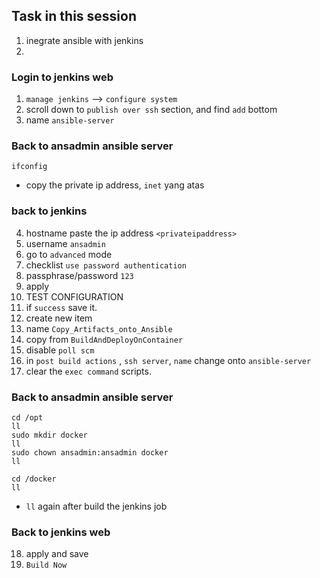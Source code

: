 ## Task in this session
1. inegrate ansible with jenkins
2.

### Login to jenkins web
1. `manage jenkins` --> `configure system`
2. scroll down to `publish over ssh` section, and find `add` bottom
3. name `ansible-server`

### Back to ansadmin ansible server
```
ifconfig
```
- copy the private ip address, `inet` yang atas
### back to jenkins
4. hostname paste the ip address `<privateipaddress>`
5. username `ansadmin`
6. go to `advanced` mode
7. checklist `use password authentication`
8. passphrase/password `123`
9. apply
10. TEST CONFIGURATION
11. if `success` save it.
12. create new item
13. name `Copy_Artifacts_onto_Ansible`
14. copy from `BuildAndDeployOnContainer`
15. disable `poll scm`
16. in `post build actions` , `ssh server`, `name` change onto `ansible-server`
17. clear the `exec command` scripts.

### Back to ansadmin ansible server
```
cd /opt
ll 
sudo mkdir docker
ll
sudo chown ansadmin:ansadmin docker
ll
```
```
cd /docker
ll
```
- `ll` again after build the jenkins job

### Back to jenkins web
18. apply and save
19. `Build Now`
